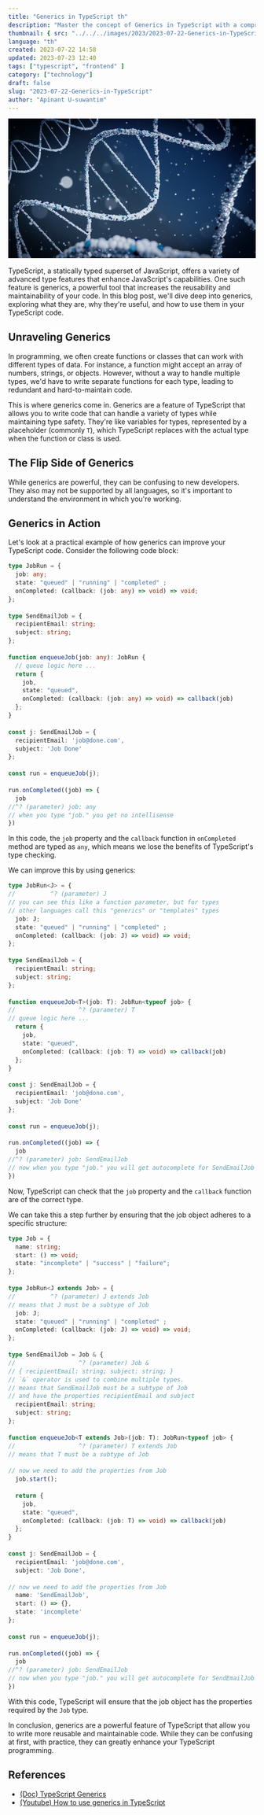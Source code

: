 ```yaml
---
title: "Generics in TypeScript th"
description: "Master the concept of Generics in TypeScript with a comprehensive guide. Learn what generics are, why they're useful, and how to use them in your TypeScript code with practical examples."
thumbnail: { src: "../../../images/2023/2023-07-22-Generics-in-TypeScript/generics-unsplash-brano.jpg", alt: "generics-unsplash-brano" }
language: "th"
created: 2023-07-22 14:58
updated: 2023-07-23 12:40
tags: ["typescript", "frontend" ]
category: ["technology"]
draft: false
slug: "2023-07-22-Generics-in-TypeScript"
author: "Apinant U-suwantim"
---
```


![generics-unsplash-brano](../../../images/2023/2023-07-22-Generics-in-TypeScript/generics-unsplash-brano.jpg)

TypeScript, a statically typed superset of JavaScript, offers a variety of
advanced type features that enhance JavaScript's capabilities. One such feature
is generics, a powerful tool that increases the reusability and maintainability
of your code. In this blog post, we'll dive deep into generics, exploring what
they are, why they're useful, and how to use them in your TypeScript code.

## Unraveling Generics

In programming, we often create functions or classes that can work with different
types of data. For instance, a function might accept an array of numbers, strings,
or objects. However, without a way to handle multiple types, we'd have to write
separate functions for each type, leading to redundant and hard-to-maintain code.

This is where generics come in. Generics are a feature of TypeScript that allows
you to write code that can handle a variety of types while maintaining type safety.
They're like variables for types, represented by a placeholder (commonly `T`),
which TypeScript replaces with the actual type when the function or class is used.

## The Flip Side of Generics

While generics are powerful, they can be confusing to new developers. They also
may not be supported by all languages, so it's important to understand
the environment in which you're working.

## Generics in Action

Let's look at a practical example of how generics can improve your TypeScript code.
Consider the following code block:

```typescript
type JobRun = {
  job: any;
  state: "queued" | "running" | "completed" ;
  onCompleted: (callback: (job: any) => void) => void;
};

type SendEmailJob = {
  recipientEmail: string;
  subject: string;
};

function enqueueJob(job: any): JobRun {
  // queue logic here ...
  return {
    job,
    state: "queued",
    onCompleted: (callback: (job: any) => void) => callback(job)
  };
}

const j: SendEmailJob = {
  recipientEmail: 'job@done.com',
  subject: 'Job Done'
};

const run = enqueueJob(j);

run.onCompleted((job) => {
  job
//^? (parameter) job: any
// when you type "job." you get no intellisense
})

```

In this code, the `job` property and the `callback` function in `onCompleted`
method are typed as `any`, which means we lose the benefits of TypeScript's
type checking.

We can improve this by using generics:

```typescript
type JobRun<J> = {
//          ^? (parameter) J
// you can see this like a function parameter, but for types
// other languages call this "generics" or "templates" types
  job: J;
  state: "queued" | "running" | "completed" ;
  onCompleted: (callback: (job: J) => void) => void;
};

type SendEmailJob = {
  recipientEmail: string;
  subject: string;
};

function enqueueJob<T>(job: T): JobRun<typeof job> {
//                  ^? (parameter) T
// queue logic here ...
  return {
    job,
    state: "queued",
    onCompleted: (callback: (job: T) => void) => callback(job)
  };
}

const j: SendEmailJob = {
  recipientEmail: 'job@done.com',
  subject: 'Job Done'
};

const run = enqueueJob(j);

run.onCompleted((job) => {
  job
//^? (parameter) job: SendEmailJob
// now when you type "job." you will get autocomplete for SendEmailJob
})

```

Now, TypeScript can check that the `job` property and the `callback` function
are of the correct type.

We can take this a step further by ensuring that the job object adheres to
a specific structure:

```typescript
type Job = {
  name: string;
  start: () => void;
  state: "incomplete" | "success" | "failure";
};

type JobRun<J extends Job> = {
//          ^? (parameter) J extends Job
// means that J must be a subtype of Job
  job: J;
  state: "queued" | "running" | "completed" ;
  onCompleted: (callback: (job: J) => void) => void;
};

type SendEmailJob = Job & {
//                  ^? (parameter) Job &
// { recipientEmail: string; subject: string; }
// `&` operator is used to combine multiple types.
// means that SendEmailJob must be a subtype of Job
// and have the properties recipientEmail and subject
  recipientEmail: string;
  subject: string;
};

function enqueueJob<T extends Job>(job: T): JobRun<typeof job> {
//                  ^? (parameter) T extends Job
// means that T must be a subtype of Job

// now we need to add the properties from Job
  job.start();

  return {
    job,
    state: "queued",
    onCompleted: (callback: (job: T) => void) => callback(job)
  };
}

const j: SendEmailJob = {
  recipientEmail: 'job@done.com',
  subject: 'Job Done',

// now we need to add the properties from Job
  name: 'SendEmailJob',
  start: () => {},
  state: 'incomplete'
};

const run = enqueueJob(j);

run.onCompleted((job) => {
  job
//^? (parameter) job: SendEmailJob
// now when you type "job." you will get autocomplete for SendEmailJob
})
```

With this code, TypeScript will ensure that the job object has the properties
required by the `Job` type.

In conclusion, generics are a powerful feature of TypeScript that allow you to
write more reusable and maintainable code. While they can be confusing at first,
with practice, they can greatly enhance your TypeScript programming.

## References

- [(Doc) TypeScript Generics](https://www.typescriptlang.org/docs/handbook/2/generics.html)
- [(Youtube) How to use generics in TypeScript](https://youtu.be/t0qQSujSslQ)

